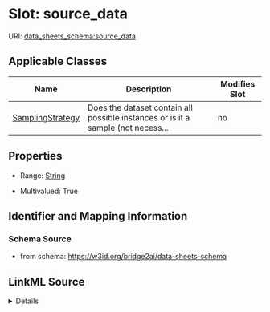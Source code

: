

# Slot: source_data

URI: [data_sheets_schema:source_data](https://w3id.org/bridge2ai/data-sheets-schema/source_data)



<!-- no inheritance hierarchy -->





## Applicable Classes

| Name | Description | Modifies Slot |
| --- | --- | --- |
| [SamplingStrategy](SamplingStrategy.md) | Does the dataset contain all possible instances or is it a sample (not necess... |  no  |







## Properties

* Range: [String](String.md)

* Multivalued: True





## Identifier and Mapping Information







### Schema Source


* from schema: https://w3id.org/bridge2ai/data-sheets-schema




## LinkML Source

<details>
```yaml
name: source_data
from_schema: https://w3id.org/bridge2ai/data-sheets-schema
rank: 1000
multivalued: true
alias: source_data
owner: SamplingStrategy
domain_of:
- SamplingStrategy
range: string

```
</details>